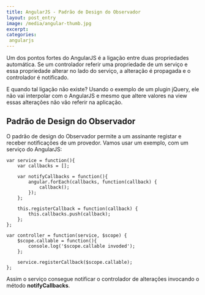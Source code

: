 ```yaml
---
title: AngularJS - Padrão de Design do Observador
layout: post_entry
image: /media/angular-thumb.jpg
excerpt: 
categories:
 angularjs
---
```


Um dos pontos fortes do AngularJS é a ligação entre duas propriedades automática. Se um controlador referir uma propriedade de um serviço e essa propriedade alterar no lado do serviço, a alteração é propagada e o controlador é notificado.

E quando tal ligação não existe? Usando o exemplo de um plugin jQuery, ele não vai interpolar com o AngularJS e mesmo que altere valores na view essas alterações não vão referir na aplicação. 

## Padrão de Design do Observador ###

O padrão de design do Observador permite a um assinante registar e receber notificações de um provedor. Vamos usar um exemplo, com um serviço do AngularJS:


	var service = function(){
		var callbacks = [];

		var notifyCallbacks = function(){
			angular.forEach(callbacks, function(callback) {
				callback();
			});
		};

		this.registerCallback = function(callback) {
			this.callbacks.push(callback);
		};
	};

	var controller = function(service, $scope) {
		$scope.callable = function(){
			console.log('$scope.callable invoded');
		};

		service.registerCallback($scope.callable);
	};


Assim o serviço consegue notificar o controlador de alterações invocando o método **notifyCallbacks**.